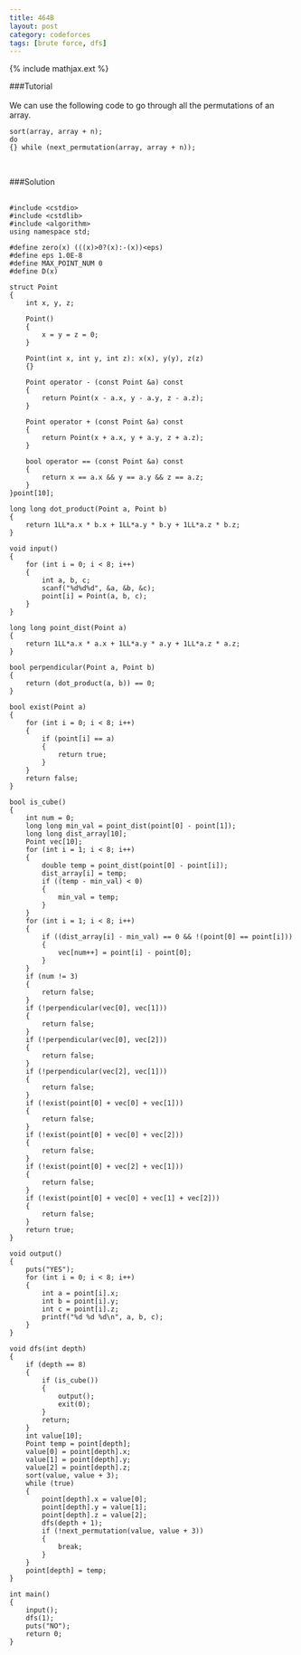 ```yaml
---
title: 464B
layout: post
category: codeforces
tags: [brute force, dfs]
---
```


{% include mathjax.ext %}

###Tutorial  
<br/>
We can use the following code to go through all the permutations of an array.

	sort(array, array + n);
	do
	{} while (next_permutation(array, array + n));

<br/>


###Solution  
<br/>

	#include <cstdio>
	#include <cstdlib>
	#include <algorithm>
	using namespace std;
	
	#define zero(x) (((x)>0?(x):-(x))<eps)
	#define eps 1.0E-8
	#define MAX_POINT_NUM 0
	#define D(x)
	
	struct Point
	{
		int x, y, z;
	
		Point()
		{
			x = y = z = 0;
		}
	
		Point(int x, int y, int z): x(x), y(y), z(z)
		{}
	
		Point operator - (const Point &a) const
		{
			return Point(x - a.x, y - a.y, z - a.z);
		}
	
		Point operator + (const Point &a) const
		{
			return Point(x + a.x, y + a.y, z + a.z);
		}
	
		bool operator == (const Point &a) const
		{
			return x == a.x && y == a.y && z == a.z;
		}
	}point[10];
	
	long long dot_product(Point a, Point b)
	{
		return 1LL*a.x * b.x + 1LL*a.y * b.y + 1LL*a.z * b.z;
	}
	
	void input()
	{
		for (int i = 0; i < 8; i++)
		{
			int a, b, c;
			scanf("%d%d%d", &a, &b, &c);
			point[i] = Point(a, b, c);
		}
	}
	
	long long point_dist(Point a)
	{
		return 1LL*a.x * a.x + 1LL*a.y * a.y + 1LL*a.z * a.z;
	}
	
	bool perpendicular(Point a, Point b)
	{
		return (dot_product(a, b)) == 0;
	}
	
	bool exist(Point a)
	{
		for (int i = 0; i < 8; i++)
		{
			if (point[i] == a)
			{
				return true;
			}
		}
		return false;
	}
	
	bool is_cube()
	{
		int num = 0;
		long long min_val = point_dist(point[0] - point[1]);
		long long dist_array[10];
		Point vec[10];
		for (int i = 1; i < 8; i++)
		{
			double temp = point_dist(point[0] - point[i]);
			dist_array[i] = temp;
			if ((temp - min_val) < 0)
			{
				min_val = temp;
			}
		}
		for (int i = 1; i < 8; i++)
		{
			if ((dist_array[i] - min_val) == 0 && !(point[0] == point[i]))
			{
				vec[num++] = point[i] - point[0];
			}
		}
		if (num != 3)
		{
			return false;
		}
		if (!perpendicular(vec[0], vec[1]))
		{
			return false;
		}
		if (!perpendicular(vec[0], vec[2]))
		{
			return false;
		}
		if (!perpendicular(vec[2], vec[1]))
		{
			return false;
		}
		if (!exist(point[0] + vec[0] + vec[1]))
		{
			return false;
		}
		if (!exist(point[0] + vec[0] + vec[2]))
		{
			return false;
		}
		if (!exist(point[0] + vec[2] + vec[1]))
		{
			return false;
		}
		if (!exist(point[0] + vec[0] + vec[1] + vec[2]))
		{
			return false;
		}
		return true;
	}
	
	void output()
	{
		puts("YES");
		for (int i = 0; i < 8; i++)
		{
			int a = point[i].x;
			int b = point[i].y;
			int c = point[i].z;
			printf("%d %d %d\n", a, b, c);
		}
	}
	
	void dfs(int depth)
	{
		if (depth == 8)
		{
			if (is_cube())
			{
				output();
				exit(0);
			}
			return;
		}
		int value[10];
		Point temp = point[depth];
		value[0] = point[depth].x;
		value[1] = point[depth].y;
		value[2] = point[depth].z;
		sort(value, value + 3);
		while (true)
		{
			point[depth].x = value[0];
			point[depth].y = value[1];
			point[depth].z = value[2];
			dfs(depth + 1);
			if (!next_permutation(value, value + 3))
			{
				break;
			}
		}
		point[depth] = temp;
	}
	
	int main()
	{
		input();
		dfs(1);
		puts("NO");
		return 0;
	}
